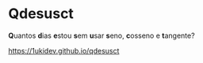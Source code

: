 # Qdesusct
**Q**uantos **d**ias **e**stou **s**em **u**sar **s**eno, **c**osseno e **t**angente?

<https://1ukidev.github.io/qdesusct>
